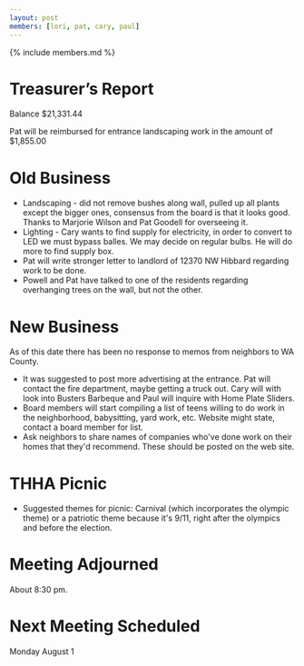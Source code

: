 ```yaml
---
layout: post
members: [lori, pat, cary, paul]
---
```

{% include members.md %}

# Treasurer’s Report
Balance $21,331.44

Pat will be reimbursed for entrance landscaping work in the amount of $1,855.00

# Old Business
* Landscaping - did not remove bushes along wall, pulled up all plants except the bigger ones, consensus from the board is that it looks good.  Thanks to Marjorie Wilson and Pat Goodell for overseeing it.
* Lighting - Cary wants to find supply for electricity, in order to convert to LED we must bypass balles.  We may decide on regular bulbs.  He will do more to find supply box.  
* Pat will write stronger letter to landlord of 12370 NW Hibbard regarding work to be done.
* Powell and Pat have talked to one of the residents regarding overhanging trees on the wall, but not the other.  

# New Business
As of this date there has been no response to memos from neighbors to WA County.
* It was suggested to post more advertising at the entrance.  Pat will contact the fire department, maybe getting a truck out.  Cary will  with look into Busters Barbeque and Paul will inquire with Home Plate Sliders.
* Board members will start compiling a list of teens willing to do work in the neighborhood, babysitting, yard work, etc.  Website might state, contact a board member for list.  
* Ask neighbors to share names of companies who've done work on their homes that they'd recommend.  These should be posted on the web site.  

# THHA Picnic
* Suggested themes for picnic:  Carnival (which incorporates the olympic theme) or a patriotic theme because it's 9/11, right after the olympics and before the election.  

# Meeting Adjourned
About 8:30 pm.

# Next Meeting Scheduled
Monday August 1
